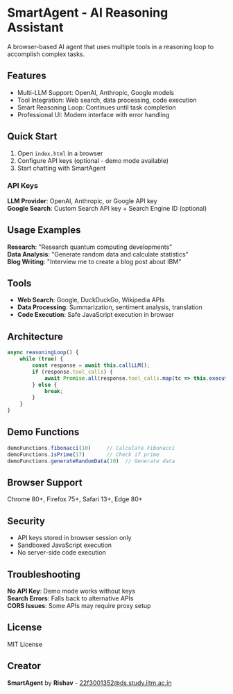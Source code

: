 # SmartAgent - AI Reasoning Assistant

A browser-based AI agent that uses multiple tools in a reasoning loop to accomplish complex tasks.

## Features

- Multi-LLM Support: OpenAI, Anthropic, Google models
- Tool Integration: Web search, data processing, code execution
- Smart Reasoning Loop: Continues until task completion
- Professional UI: Modern interface with error handling

## Quick Start

1. Open `index.html` in a browser
2. Configure API keys (optional - demo mode available)
3. Start chatting with SmartAgent

### API Keys

**LLM Provider**: OpenAI, Anthropic, or Google API key  
**Google Search**: Custom Search API key + Search Engine ID (optional)

## Usage Examples

**Research**: "Research quantum computing developments"  
**Data Analysis**: "Generate random data and calculate statistics"  
**Blog Writing**: "Interview me to create a blog post about IBM"

## Tools

- **Web Search**: Google, DuckDuckGo, Wikipedia APIs
- **Data Processing**: Summarization, sentiment analysis, translation
- **Code Execution**: Safe JavaScript execution in browser

## Architecture

```javascript
async reasoningLoop() {
    while (true) {
        const response = await this.callLLM();
        if (response.tool_calls) {
            await Promise.all(response.tool_calls.map(tc => this.executeTool(tc)));
        } else {
            break;
        }
    }
}
```

## Demo Functions

```javascript
demoFunctions.fibonacci(10)     // Calculate Fibonacci
demoFunctions.isPrime(17)       // Check if prime
demoFunctions.generateRandomData(10)  // Generate data
```

## Browser Support

Chrome 80+, Firefox 75+, Safari 13+, Edge 80+

## Security

- API keys stored in browser session only
- Sandboxed JavaScript execution
- No server-side code execution

## Troubleshooting

**No API Key**: Demo mode works without keys  
**Search Errors**: Falls back to alternative APIs  
**CORS Issues**: Some APIs may require proxy setup

## License

MIT License

## Creator

**SmartAgent** by **Rishav** - 22f3001352@ds.study.iitm.ac.in
